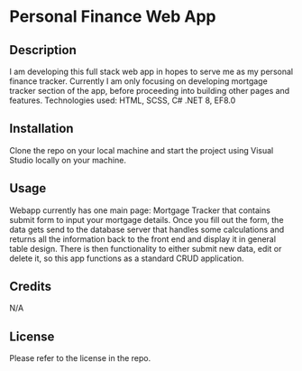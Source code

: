 # Personal Finance Web App

## Description
I am developing this full stack web app in hopes to serve me as my personal finance tracker. Currently I am only focusing on developing mortgage tracker section of the app, before proceeding into building other pages and features. 
Technologies used: HTML, SCSS, C# .NET 8, EF8.0
## Installation
Clone the repo on your local machine and start the project using Visual Studio locally on your machine.
## Usage
Webapp currently has one main page: Mortgage Tracker that contains submit form to input your mortgage details. Once you fill out the form, the data gets send to the database server that handles some calculations and returns all the information back to the front end and display it in general table design. There is then functionality to either submit new data, edit or delete it, so this app functions as a standard CRUD application.

## Credits
N/A
## License
Please refer to the license in the repo.
